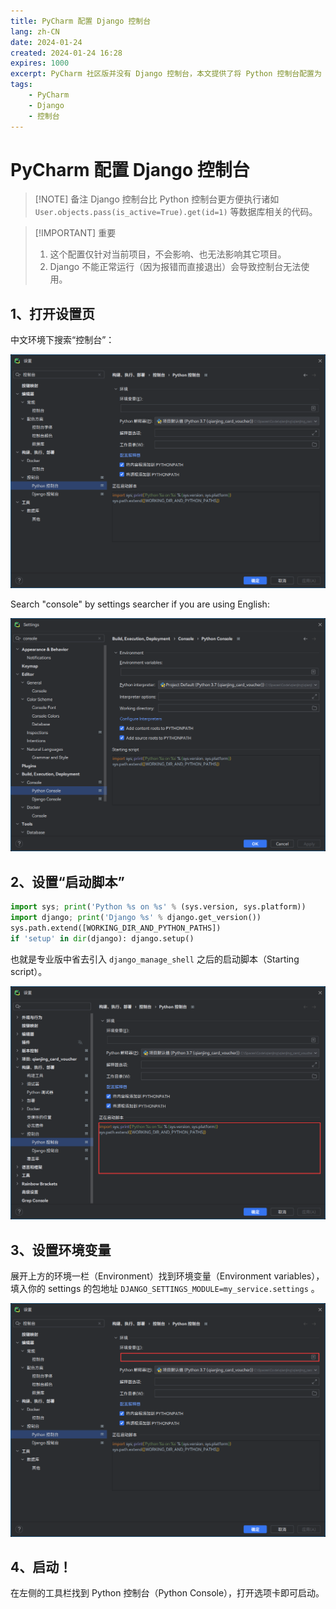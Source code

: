 ```yaml
---
title: PyCharm 配置 Django 控制台
lang: zh-CN
date: 2024-01-24
created: 2024-01-24 16:28
expires: 1000
excerpt: PyCharm 社区版并没有 Django 控制台，本文提供了将 Python 控制台配置为 Django 控制台的方法。
tags:
    - PyCharm
    - Django
    - 控制台
---
```


<script setup lang="ts">
import RevisionInfo from "@/components/RevisionInfo.vue";
</script>

# PyCharm 配置 Django 控制台

<RevisionInfo indent />

> [!NOTE] 备注
> Django 控制台比 Python 控制台更方便执行诸如 `User.objects.pass(is_active=True).get(id=1)` 等数据库相关的代码。

> [!IMPORTANT] 重要
> 1. 这个配置仅针对当前项目，不会影响、也无法影响其它项目。
> 2. Django 不能正常运行（因为报错而直接退出）会导致控制台无法使用。

## 1、打开设置页

中文环境下搜索“控制台”：

![设置页面](/image/django-console-search-cn.png)

Search "console" by settings searcher if you are using English:

![Settings Page](/image/django-console-search-en.png)

## 2、设置“启动脚本”

```python
import sys; print('Python %s on %s' % (sys.version, sys.platform))
import django; print('Django %s' % django.get_version())
sys.path.extend([WORKING_DIR_AND_PYTHON_PATHS])
if 'setup' in dir(django): django.setup()
```

也就是专业版中省去引入 `django_manage_shell` 之后的启动脚本（Starting script）。

![设置启动脚本](/image/django-console-starting-script.png)

## 3、设置环境变量

展开上方的环境一栏（Environment）找到环境变量（Environment variables），填入你的 settings 的包地址 `DJANGO_SETTINGS_MODULE=my_service.settings` 。

![配置环境变量](/image/django-console-env-var.png)

## 4、启动！

在左侧的工具栏找到 Python 控制台（Python Console），打开选项卡即可启动。

